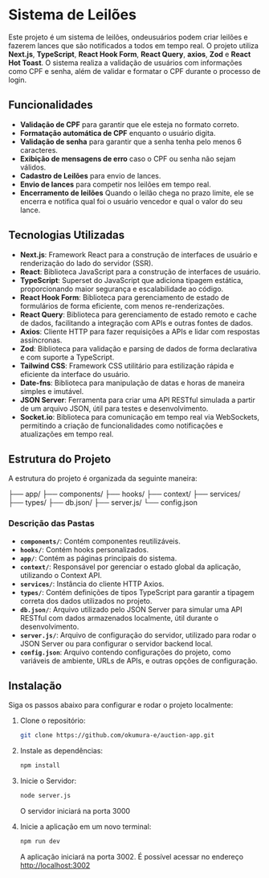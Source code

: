 # Sistema de Leilões

Este projeto é um sistema de leilões, ondeusuários podem criar leilões e fazerem lances que são notificados a todos em tempo real. O projeto utiliza **Next.js**, **TypeScript**, **React Hook Form**, **React Query**, **axios**, **Zod** e **React Hot Toast**. O sistema realiza a validação de usuários com informações como CPF e senha, além de validar e formatar o CPF durante o processo de login.

## Funcionalidades

- **Validação de CPF** para garantir que ele esteja no formato correto.
- **Formatação automática de CPF** enquanto o usuário digita.
- **Validação de senha** para garantir que a senha tenha pelo menos 6 caracteres.
- **Exibição de mensagens de erro** caso o CPF ou senha não sejam válidos.
- **Cadastro de Leilões** para envio de lances.
- **Envio de lances** para competir nos leilões em tempo real.
- **Encerramento de leilões** Quando o leilão chega no prazo limite, ele se encerra e notifica qual foi o usuário vencedor e qual o valor do seu lance.

## Tecnologias Utilizadas

- **Next.js**: Framework React para a construção de interfaces de usuário e renderização do lado do servidor (SSR).
- **React**: Biblioteca JavaScript para a construção de interfaces de usuário.
- **TypeScript**: Superset do JavaScript que adiciona tipagem estática, proporcionando maior segurança e escalabilidade ao código.
- **React Hook Form**: Biblioteca para gerenciamento de estado de formulários de forma eficiente, com menos re-renderizações.
- **React Query**: Biblioteca para gerenciamento de estado remoto e cache de dados, facilitando a integração com APIs e outras fontes de dados.
- **Axios**: Cliente HTTP para fazer requisições a APIs e lidar com respostas assíncronas.
- **Zod**: Biblioteca para validação e parsing de dados de forma declarativa e com suporte a TypeScript.
- **Tailwind CSS**: Framework CSS utilitário para estilização rápida e eficiente da interface do usuário.
- **Date-fns**: Biblioteca para manipulação de datas e horas de maneira simples e imutável.
- **JSON Server**: Ferramenta para criar uma API RESTful simulada a partir de um arquivo JSON, útil para testes e desenvolvimento.
- **Socket.io**: Biblioteca para comunicação em tempo real via WebSockets, permitindo a criação de funcionalidades como notificações e atualizações em tempo real.


## Estrutura do Projeto

A estrutura do projeto é organizada da seguinte maneira:

├── app/ 
├── components/ 
├── hooks/
├── context/
├── services/  
├── types/ 
├── db.json/ 
├── server.js/
└── config.json 

### Descrição das Pastas

- **`components/`**: Contém componentes reutilizáveis.
- **`hooks/`**: Contém hooks personalizados.
- **`app/`**: Contém as páginas principais do sistema.
- **`context/`**: Responsável por gerenciar o estado global da aplicação, utilizando o Context API.
- **`services/`**:  Instância do cliente HTTP Axios.
- **`types/`**: Contém definições de tipos TypeScript para garantir a tipagem correta dos dados utilizados no projeto.
- **`db.json/`**: Arquivo utilizado pelo JSON Server para simular uma API RESTful com dados armazenados localmente, útil durante o desenvolvimento.
- **`server.js/`**: Arquivo de configuração do servidor, utilizado para rodar o JSON Server ou para configurar o servidor backend local.
- **`config.json`**: Arquivo contendo configurações do projeto, como variáveis de ambiente, URLs de APIs, e outras opções de configuração.


## Instalação

Siga os passos abaixo para configurar e rodar o projeto localmente:

1. Clone o repositório:

   ```bash
   git clone https://github.com/okumura-e/auction-app.git
   ```
   
2. Instale as dependências:
   ```bash
   npm install
   ```

3. Inicie o Servidor:
   ```bash
   node server.js
   ```
    O servidor iniciará na porta 3000

4. Inicie a aplicação em um novo terminal:
   ```bash
   npm run dev
   ```
    A aplicação iniciará na porta 3002. É possível acessar no endereço [http://localhost:3002](http://localhost:3002)
